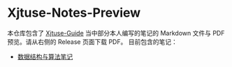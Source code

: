 # Xjtuse-Notes-Preview


本仓库包含了 [Xjtuse-Guide](https://xjtuse-guide.github.io/Xjtuse-Guide/#/) 当中部分本人编写的笔记的 Markdown 文件与 PDF 预览。请从右侧的 Release 页面下载 PDF。
目前包含的笔记：
- [数据结构与算法笔记](https://github.com/yan-xiaoo/Xjtuse-Notes-Preview/releases/tag/DataStructure)